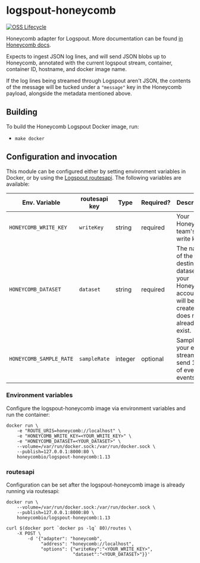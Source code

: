 # logspout-honeycomb

[![OSS Lifecycle](https://img.shields.io/osslifecycle/honeycombio/logspout-honeycomb)](https://github.com/honeycombio/home/blob/main/honeycomb-oss-lifecycle-and-practices.md)

Honeycomb adapter for Logspout. More documentation can be found [in Honeycomb docs](https://honeycomb.io/docs/connect/logspout/).

Expects to ingest JSON log lines, and will send JSON blobs up to Honeycomb, annotated with the current logspout stream, container, container ID, hostname, and docker image name.

If the log lines being streamed through Logspout aren't JSON, the contents of the message will be tucked under a `"message"` key in the Honeycomb payload, alongside the metadata mentioned above.

## Building

To build the Honeycomb Logspout Docker image, run:
* `make docker`

## Configuration and invocation

This module can be configured either by setting environment variables in
Docker, or by using the [Logspout routesapi](https://github.com/gliderlabs/logspout/tree/master/routesapi). The following variables are available:

Env. Variable | routesapi key | Type | Required? | Description |
| --- | --- | --- | --- | -----|
| `HONEYCOMB_WRITE_KEY` | `writeKey` | string | required | Your Honeycomb team's write key. |
| `HONEYCOMB_DATASET` | `dataset` | string | required | The name of the destination dataset in your Honeycomb account. It will be created if it does not already exist. |
| `HONEYCOMB_SAMPLE_RATE` | `sampleRate` | integer | optional | Sample your event stream: send 1 out of every N events |

### Environment variables

Configure the logspout-honeycomb image via environment variables and run the container:

    docker run \
        -e "ROUTE_URIS=honeycomb://localhost" \
        -e "HONEYCOMB_WRITE_KEY=<YOUR_WRITE_KEY>" \
        -e "HONEYCOMB_DATASET=<YOUR_DATASET>" \
        --volume=/var/run/docker.sock:/var/run/docker.sock \
        --publish=127.0.0.1:8000:80 \
        honeycombio/logspout-honeycomb:1.13

### routesapi

Configuration can be set after the logspout-honeycomb image is already running via routesapi:

    docker run \
        --volume=/var/run/docker.sock:/var/run/docker.sock \
        --publish=127.0.0.1:8000:80 \
        honeycombio/logspout-honeycomb:1.13

    curl $(docker port `docker ps -lq` 80)/routes \
        -X POST \
            -d '{"adapter": "honeycomb",
                 "address": "honeycomb://localhost",
                 "options": {"writeKey":"<YOUR_WRITE_KEY>",
                             "dataset":"<YOUR_DATASET>"}}'
